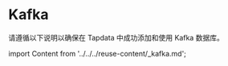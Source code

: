 # Kafka

请遵循以下说明以确保在 Tapdata 中成功添加和使用 Kafka 数据库。

import Content from '../../../reuse-content/_kafka.md';

<Content />
